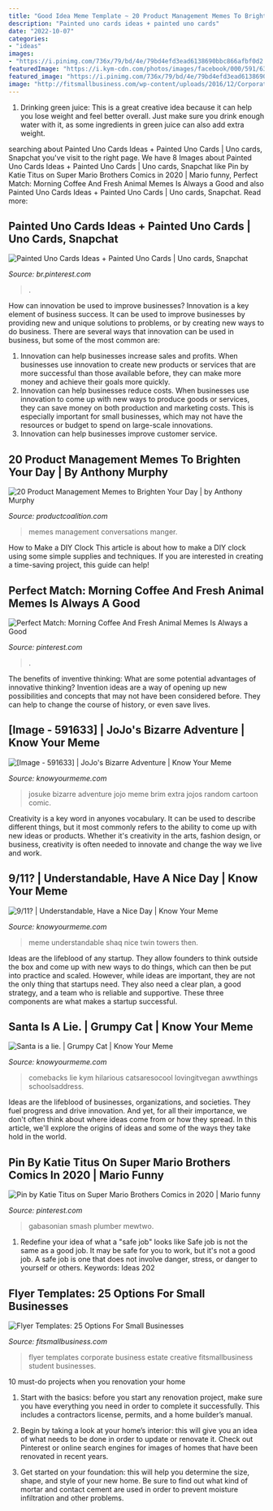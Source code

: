 ```yaml
---
title: "Good Idea Meme Template ~ 20 Product Management Memes To Brighten Your Day"
description: "Painted uno cards ideas + painted uno cards"
date: "2022-10-07"
categories:
- "ideas"
images:
- "https://i.pinimg.com/736x/79/bd/4e/79bd4efd3ead6138690bbc866afbf0d2.jpg"
featuredImage: "https://i.kym-cdn.com/photos/images/facebook/000/591/633/438.jpg"
featured_image: "https://i.pinimg.com/736x/79/bd/4e/79bd4efd3ead6138690bbc866afbf0d2.jpg"
image: "http://fitsmallbusiness.com/wp-content/uploads/2016/12/Corporate-Flyer.jpg"
---
```



1. Drinking green juice: This is a great creative idea because it can help you lose weight and feel better overall. Just make sure you drink enough water with it, as some ingredients in green juice can also add extra weight.

	

		
searching about Painted Uno Cards Ideas + Painted Uno Cards | Uno cards, Snapchat you've visit to the right page. We have 8 Images about Painted Uno Cards Ideas + Painted Uno Cards | Uno cards, Snapchat like Pin by Katie Titus on Super Mario Brothers Comics in 2020 | Mario funny, Perfect Match: Morning Coffee And Fresh Animal Memes Is Always a Good and also Painted Uno Cards Ideas + Painted Uno Cards | Uno cards, Snapchat. Read more:
		
    
## Painted Uno Cards Ideas + Painted Uno Cards | Uno Cards, Snapchat

<img loading=lazy src="https://i.pinimg.com/736x/79/bd/4e/79bd4efd3ead6138690bbc866afbf0d2.jpg" onerror="this.onerror=null;this.src='https://tse2.mm.bing.net/th?id=OIP.7F-hp3D2UnmtUemq7001YAAAAA&amp;pid=15.1';" alt="Painted Uno Cards Ideas + Painted Uno Cards | Uno cards, Snapchat">

_Source: br.pinterest.com_

>. 

	

How can innovation be used to improve businesses?
Innovation is a key element of business success. It can be used to improve businesses by providing new and unique solutions to problems, or by creating new ways to do business. There are several ways that innovation can be used in business, but some of the most common are: 
1. Innovation can help businesses increase sales and profits. When businesses use innovation to create new products or services that are more successful than those available before, they can make more money and achieve their goals more quickly.
2. Innovation can help businesses reduce costs. When businesses use innovation to come up with new ways to produce goods or services, they can save money on both production and marketing costs. This is especially important for small businesses, which may not have the resources or budget to spend on large-scale innovations. 
3. Innovation can help businesses improve customer service.

    
## 20 Product Management Memes To Brighten Your Day | By Anthony Murphy

<img loading=lazy src="https://miro.medium.com/max/1000/1*kqUTFXCK8qpiceluqWPRRw.jpeg" onerror="this.onerror=null;this.src='https://tse4.mm.bing.net/th?id=OIP.4AwOutFDEpiKKfXaob-TvwHaJ9&amp;pid=15.1';" alt="20 Product Management Memes to Brighten Your Day | by Anthony Murphy">

_Source: productcoalition.com_

>memes management conversations manger. 

	

How to Make a DIY Clock
This article is about how to make a DIY clock using some simple supplies and techniques. If you are interested in creating a time-saving project, this guide can help!

    
## Perfect Match: Morning Coffee And Fresh Animal Memes Is Always A Good

<img loading=lazy src="https://i.pinimg.com/736x/97/90/e1/9790e17e822fb43c0bac6e3f1951225d.jpg" onerror="this.onerror=null;this.src='https://tse3.mm.bing.net/th?id=OIP.JWDvkCMyP5Mtl0xGyHPGMAHaGu&amp;pid=15.1';" alt="Perfect Match: Morning Coffee And Fresh Animal Memes Is Always a Good">

_Source: pinterest.com_

>. 

	

The benefits of inventive thinking: What are some potential advantages of innovative thinking?
Invention ideas are a way of opening up new possibilities and concepts that may not have been considered before. They can help to change the course of history, or even save lives.

    
## [Image - 591633] | JoJo&#039;s Bizarre Adventure | Know Your Meme

<img loading=lazy src="https://i.kym-cdn.com/photos/images/facebook/000/591/633/438.jpg" onerror="this.onerror=null;this.src='https://tse2.mm.bing.net/th?id=OIP.HAQX-chJSQ50Z1vSDJj-XQHaLU&amp;pid=15.1';" alt="[Image - 591633] | JoJo&#039;s Bizarre Adventure | Know Your Meme">

_Source: knowyourmeme.com_

>josuke bizarre adventure jojo meme brim extra jojos random cartoon comic. 

	

Creativity is a key word in anyones vocabulary. It can be used to describe different things, but it most commonly refers to the ability to come up with new ideas or products. Whether it's creativity in the arts, fashion design, or business, creativity is often needed to innovate and change the way we live and work.

    
## 9/11? | Understandable, Have A Nice Day | Know Your Meme

<img loading=lazy src="https://i.kym-cdn.com/photos/images/facebook/001/256/190/fd0.jpg" onerror="this.onerror=null;this.src='https://tse2.mm.bing.net/th?id=OIP.OisNJuescE6Fh-VpnKRn2wHaHP&amp;pid=15.1';" alt="9/11? | Understandable, Have a Nice Day | Know Your Meme">

_Source: knowyourmeme.com_

>meme understandable shaq nice twin towers then. 

	

Ideas are the lifeblood of any startup. They allow founders to think outside the box and come up with new ways to do things, which can then be put into practice and scaled. However, while ideas are important, they are not the only thing that startups need. They also need a clear plan, a good strategy, and a team who is reliable and supportive. These three components are what makes a startup successful.

    
## Santa Is A Lie. | Grumpy Cat | Know Your Meme

<img loading=lazy src="http://i1.kym-cdn.com/photos/images/facebook/000/465/725/ff5.jpg" onerror="this.onerror=null;this.src='https://tse1.mm.bing.net/th?id=OIP.S20m2tPssjBJrJoxuOLHlwHaNI&amp;pid=15.1';" alt="Santa is a lie. | Grumpy Cat | Know Your Meme">

_Source: knowyourmeme.com_

>comebacks lie kym hilarious catsaresocool lovingitvegan awwthings schoolsaddress. 

	

Ideas are the lifeblood of businesses, organizations, and societies. They fuel progress and drive innovation. And yet, for all their importance, we don't often think about where ideas come from or how they spread. In this article, we'll explore the origins of ideas and some of the ways they take hold in the world.

    
## Pin By Katie Titus On Super Mario Brothers Comics In 2020 | Mario Funny

<img loading=lazy src="https://i.pinimg.com/736x/83/2e/a5/832ea52d701eebbeea706d380da0cabd.jpg" onerror="this.onerror=null;this.src='https://tse4.mm.bing.net/th?id=OIP.ocg-2bKWgAvD9mg5cpA-IQHaQC&amp;pid=15.1';" alt="Pin by Katie Titus on Super Mario Brothers Comics in 2020 | Mario funny">

_Source: pinterest.com_

>gabasonian smash plumber mewtwo. 

	

1) Redefine your idea of what a "safe job" looks like
Safe job is not the same as a good job. It may be safe for you to work, but it's not a good job. A safe job is one that does not involve danger, stress, or danger to yourself or others. Keywords: Ideas 202
    
## Flyer Templates: 25 Options For Small Businesses

<img loading=lazy src="http://fitsmallbusiness.com/wp-content/uploads/2016/12/Corporate-Flyer.jpg" onerror="this.onerror=null;this.src='https://tse3.mm.bing.net/th?id=OIP.S2WnMa5C2sgUGKvfkt1jgAHaKe&amp;pid=15.1';" alt="Flyer Templates: 25 Options For Small Businesses">

_Source: fitsmallbusiness.com_

>flyer templates corporate business estate creative fitsmallbusiness student businesses. 

	

10 must-do projects when you renovation your home
1. Start with the basics: before you start any renovation project, make sure you have everything you need in order to complete it successfully. This includes a contractors license, permits, and a home builder’s manual.
2. Begin by taking a look at your home’s interior: this will give you an idea of what needs to be done in order to update or renovate it. Check out Pinterest or online search engines for images of homes that have been renovated in recent years.

3. Get started on your foundation: this will help you determine the size, shape, and style of your new home. Be sure to find out what kind of mortar and contact cement are used in order to prevent moisture infiltration and other problems.


